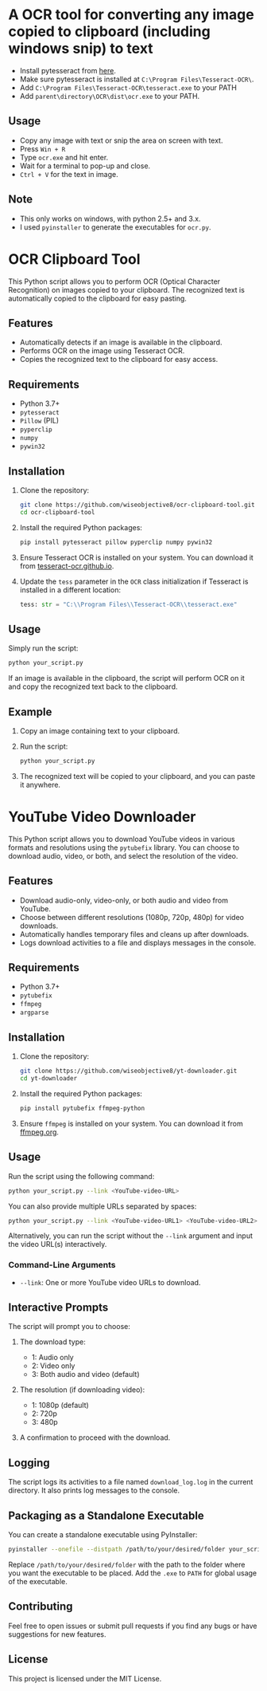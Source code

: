 # A OCR tool for converting any image copied to clipboard (including windows snip) to text
* Install pytesseract from [here](https://github.com/UB-Mannheim/tesseract/wiki).
* Make sure pytesseract is installed at ``C:\Program Files\Tesseract-OCR\``.
* Add ``C:\Program Files\Tesseract-OCR\tesseract.exe`` to your PATH
* Add ``parent\directory\OCR\dist\ocr.exe`` to your PATH.
## Usage
- Copy any image with text or snip the area on screen with text.
- Press ``Win + R``
- Type ``ocr.exe`` and hit enter.
- Wait for a terminal to pop-up and close.
- ``Ctrl + V`` for the text in image.
## Note
- This only works on windows, with python 2.5+ and 3.x.
- I used ``pyinstaller`` to generate the executables for ``ocr.py``. 

# OCR Clipboard Tool

This Python script allows you to perform OCR (Optical Character Recognition) on images copied to your clipboard. The recognized text is automatically copied to the clipboard for easy pasting.

## Features

- Automatically detects if an image is available in the clipboard.
- Performs OCR on the image using Tesseract OCR.
- Copies the recognized text to the clipboard for easy access.

## Requirements

- Python 3.7+
- `pytesseract`
- `Pillow` (PIL)
- `pyperclip`
- `numpy`
- `pywin32`

## Installation

1. Clone the repository:

    ```bash
    git clone https://github.com/wiseobjective8/ocr-clipboard-tool.git
    cd ocr-clipboard-tool
    ```

2. Install the required Python packages:

    ```bash
    pip install pytesseract pillow pyperclip numpy pywin32
    ```

3. Ensure Tesseract OCR is installed on your system. You can download it from [tesseract-ocr.github.io](https://tesseract-ocr.github.io/).

4. Update the `tess` parameter in the `OCR` class initialization if Tesseract is installed in a different location:

    ```python
    tess: str = "C:\\Program Files\\Tesseract-OCR\\tesseract.exe"
    ```

## Usage

Simply run the script:

```bash
python your_script.py
```

If an image is available in the clipboard, the script will perform OCR on it and copy the recognized text back to the clipboard.

## Example

1. Copy an image containing text to your clipboard.
2. Run the script:

    ```bash
    python your_script.py
    ```

3. The recognized text will be copied to your clipboard, and you can paste it anywhere.

# YouTube Video Downloader

This Python script allows you to download YouTube videos in various formats and resolutions using the `pytubefix` library. You can choose to download audio, video, or both, and select the resolution of the video.

## Features

- Download audio-only, video-only, or both audio and video from YouTube.
- Choose between different resolutions (1080p, 720p, 480p) for video downloads.
- Automatically handles temporary files and cleans up after downloads.
- Logs download activities to a file and displays messages in the console.

## Requirements

- Python 3.7+
- `pytubefix`
- `ffmpeg`
- `argparse`

## Installation

1. Clone the repository:

    ```bash
    git clone https://github.com/wiseobjective8/yt-downloader.git
    cd yt-downloader
    ```

2. Install the required Python packages:

    ```bash
    pip install pytubefix ffmpeg-python
    ```

3. Ensure `ffmpeg` is installed on your system. You can download it from [ffmpeg.org](https://ffmpeg.org/download.html).

## Usage

Run the script using the following command:

```bash
python your_script.py --link <YouTube-video-URL>
```

You can also provide multiple URLs separated by spaces:

```bash
python your_script.py --link <YouTube-video-URL1> <YouTube-video-URL2>
```

Alternatively, you can run the script without the `--link` argument and input the video URL(s) interactively.

### Command-Line Arguments

- `--link`: One or more YouTube video URLs to download.

## Interactive Prompts

The script will prompt you to choose:

1. The download type:
    - 1: Audio only
    - 2: Video only
    - 3: Both audio and video (default)

2. The resolution (if downloading video):
    - 1: 1080p (default)
    - 2: 720p
    - 3: 480p

3. A confirmation to proceed with the download.

## Logging

The script logs its activities to a file named `download_log.log` in the current directory. It also prints log messages to the console.

## Packaging as a Standalone Executable

You can create a standalone executable using PyInstaller:

```bash
pyinstaller --onefile --distpath /path/to/your/desired/folder your_script.py
```

Replace `/path/to/your/desired/folder` with the path to the folder where you want the executable to be placed. Add the ```.exe``` to ```PATH``` for global usage of the executable.

## Contributing

Feel free to open issues or submit pull requests if you find any bugs or have suggestions for new features.

## License

This project is licensed under the MIT License.
